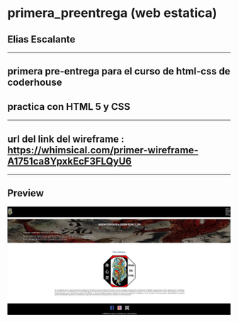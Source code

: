 # primera_preentrega (web estatica)

## Elias Escalante

----
## primera pre-entrega para el curso de html-css de coderhouse
## practica con HTML 5 y CSS

----

## url del link del wireframe : https://whimsical.com/primer-wireframe-A1751ca8YpxkEcF3FLQyU6

----

## Preview

![captura](https://github.com/eliasescalante/practica_curso_html_css_web/blob/main/Capture.JPG)

